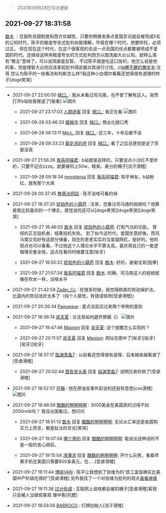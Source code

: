> 2021年09月28日10点更新
<link rel="stylesheet" href="https://cdn.jsdelivr.net/gh/taotie6/sampleJSON@main/css/photo_show.css">
<meta name="referrer" content="no-referrer" />


 ## 2021-09-27 18:31:58 

 [㪚木](https://www.coolapk.com/feed/30301674?shareKey=MmQyNzk3M2E2ZjFhNjE1MWE0MDE~) ：在鼓吹丑国制度和西方优越性、只要你稍微发表点爱国言论就会被骂成5毛的公知时代，陈平的极度夸张式批判尚能理解，毕竟在哪个时代，想要矫枉，必须过正。
但在现在这个时代，在这个很客观的去谈一点丑国的优点都要被喷成不爱国的时代，还继续这样用极度夸长的方式批判西方以图洗脑大众认知<!--break-->，就特么滴有“教主”意味了。可以说简直是反智。
不过陈平就是吃这口饭的，他怎么说是他的事，但是理智大众则应该拿起批判得武器对其进行讨伐。//<a class="feed-link-uname" href="/u/睡不醒的懒羊羊">@睡不醒的懒羊羊</a>:沈哥 您认为陈平的一些看法和判断怎么样?我这种小白偶尔看看还觉得很有道理的样子[doge笑哭] 

<div class="album">
</div>

 ------- 

- 2021-09-27 22:00:50 [禄口_](uid=1005884) : 我从未看过司马南，也不曾了解有这人。突然打开b站给我推送了[偷看] ![图片](https://image.coolapk.com/feed/2021/0927/22/1005884_1249_4934@828x1792.jpg)

    - 2021-09-27 23:17:03 [人間過客](uid=1483015) 回复 [禄口_](uid=1005884): 我正在看 ![图片](https://image.coolapk.com/feed/2021/0927/23/1483015_d8df9080_5822_051@1080x2340.jpeg)

    - 2021-09-28 03:46:33 [姬做华](uid=662134) 回复 [禄口_](uid=1005884): 商业化脱口秀 

    - 2021-09-28 08:13:11 [Micc_](uid=575490) 回复 [禄口_](uid=1005884): 还三年，十年后都不会 

    - 2021-09-28 09:33:23 [薛定谔的虎](uid=1167525) 回复 [禄口_](uid=1005884): 看了之后总感觉是说了但是没说 

- 2021-09-27 21:56:28 [我系阿喵君](uid=5492023) : b站就是这样的，只要说点小汾红不爱听的，只要不迎合zzzq，就要被叩上50w、精美、美分的帽子[流汗滑稽] 

    - 2021-09-28 09:18:34 [monstersa](uid=3379520) 回复 [我系阿喵君](uid=5492023): 知乎神友，b站粉红，就有那个大病 

- 2021-09-28 00:37:45 [無黨派侗誌](uid=963651) : 陈平没啥可看的😅 

- 2021-09-27 18:37:20 [琥珀色的小葫芦](uid=3670859) : 沈哥，您看过司马南的视频吗？他算是我比较喜欢的一个博主，感觉说的还可以[doge笑哭][doge笑哭][doge笑哭] 

    - 2021-09-27 18:46:02 [㪚木](uid=1081091) 回复 [琥珀色的小葫芦](uid=3670859): 打假气功的功臣。
曾经的正志投机者，结果投机失败。
到了如今这时代，爱国生意好做，而司马南又恰好有这部分储备，现在的老老实实的当爱国网红，挺好的。他的观点也可以看看，不过他这个人理论水平不算太高，喜欢用自己的一套逻辑理论套全局，这点在看的时候要注意[呲牙] 

    - 2021-09-27 18:55:22 [琥珀色的小葫芦](uid=3670859) 回复 [㪚木](uid=1081091): 好的，谢谢沈哥[抱拳] 

    - 2021-09-27 21:57:34 [我系阿喵君](uid=5492023) 回复 [㪚木](uid=1081091): 的确，司马南这人的视频就像在吹水一样，没啥水平 

- 2021-09-27 21:42:59 [Zader_Cc](uid=1453125) : 在很多时候，我觉得欧美的劳动保护法，比国内的劳动法好太多了（纯个人感觉，有错请轻喷[受虐滑稽]） 

- 2021-09-27 20:26:34 [Paqueque](uid=685582) : 差点没反应过来两个举例的差别 

- 2021-09-27 18:36:14 [岚天夏](uid=1974131) : 论沈哥如何避开屏蔽《》 ![图片](https://image.coolapk.com/feed/2021/0927/18/1974131_dac31b27_8972_2461@1080x1920.jpeg)

    - 2021-09-27 19:47:46 [Maoism](uid=918889) 回复 [岚天夏](uid=1974131): 这个提醒怎么实现的？ 

    - 2021-09-27 20:11:07 [岚天夏](uid=1974131) 回复 [Maoism](uid=918889): 网址在图中了[呲牙][呲牙][呲牙][呲牙] 

- 2021-09-27 18:37:17 [临渊羡鱼7](uid=3147098) : 以前看还觉得很有道理，后来越来越离谱了[受虐滑稽] 

    - 2021-09-27 20:02:44 [酉告安头条](uid=973354) 回复 [临渊羡鱼7](uid=3147098): 说明兄弟你熟了[受虐滑稽] 

- 2021-09-27 18:52:57 [开箱](uid=1593034) : 他在原油宝事件前说的还挺有意思[cos滑稽] ![图片](https://image.coolapk.com/feed/2021/0927/18/1593034_417dd147_9875_1488@1080x1893.jpeg)

- 2021-09-27 18:46:56 [酷酷的啊啊啊啊](uid=1940860) : 3000美金在美国真的过得不如2000rmb吗？
我没出国看过。想问问 

    - 2021-09-27 18:51:13 [㪚木](uid=1081091) 回复 [酷酷的啊啊啊啊](uid=1940860): 无论从汇率还是各国购买力上而言，都是扯淡的言论[笑哭] 

    - 2021-09-27 19:07:58 [哪个男的](uid=1057736) 回复 [酷酷的啊啊啊啊](uid=1940860): 能说出这种话的不是一般的丧心病狂。 

    - 2021-09-27 19:15:04 [浅薄凉](uid=1630624) 回复 [酷酷的啊啊啊啊](uid=1940860): 开什么玩笑，看看苹果手机在美国只需要800多美元，在.....[受虐滑稽] 

- 2021-09-27 19:11:44 [博丽VAN](uid=3167897) : 陈平让我想到了张维为的“民工盒饭确实比美国中产阶级吃得好”[受虐滑稽]
另外我找了一个对张维为批判的观点<a class="feed-link-url" href="https://www.zhihu.com/question/455553307/answer/1939437194" title="https://www.zhihu.com/question/455553307/answer/1939437194" target="_blank" rel="nofollow">查看链接</a> 

- 2021-09-27 19:11:38 [过分低调](uid=2099377) : 互联网上说啥都会被扣帽子[受虐滑稽]客观只会被人当做假客观 理中客[托腮] 

- 2021-09-27 18:58:56 [BARROCO](uid=838399) : 打牌创始人[流汗滑稽] 


